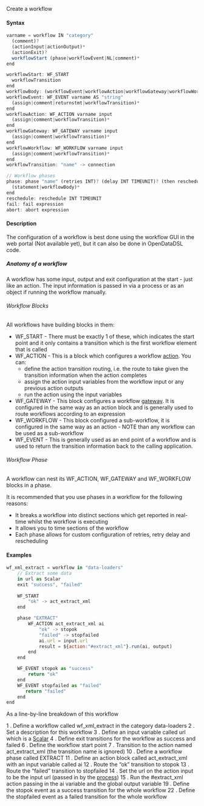 Create a workflow

#### Syntax
```js
varname = workflow IN "category"
  (comment)? 
  (actionInput|actionOutput)* 
  (actionExit)?
  workflowStart (phase|workflowEvent|NL|comment)*
end

workflowStart: WF_START
  workflowTransition
end
workflowBody: (workflowEvent|workflowAction|workflowGateway|workflowWorkflow)
workflowEvent: WF_EVENT varname AS "string"
  (assign|comment|returnstmt|workflowTransition)* 
end
workflowAction: WF_ACTION varname input
  (assign|comment|workflowTransition)* 
end
workflowGateway: WF_GATEWAY varname input
  (assign|comment|workflowTransition)* 
end
workflowWorkflow: WF_WORKFLOW varname input
  (assign|comment|workflowTransition)* 
end
workflowTransition: "name" -> connection

// Workflow phases
phase: phase "name" (retries INT)? (delay INT TIMEUNIT)? (then reschedule)? (external)?
  (statement|workflowBody)* 
end
reschedule: reschedule INT TIMEUNIT
fail: fail expression
abort: abort expression
```
#### Description

The configuration of a workflow is best done using the workflow GUI in the web portal (Not available yet), but it can also be done in OpenDataDSL code.

##### Anatomy of a workflow

A workflow has some input, output and exit configuration at the start - just like an action. The input information is passed in via a process or as an object if running the workflow manually.

###### Workflow Blocks

All workflows have building blocks in them:

*   WF_START - There must be exactly 1 of these, which indicates the start point and it only contains a transition which is the first workflow element that is called    
*   WF_ACTION - This is a block which configures a workflow [action](399736839.html). You can:    
    *   define the action transition routing, i.e. the route to take given the transition information when the action completes        
    *   assign the action input variables from the workflow input or any previous action outputs        
    *   run the action using the input variables        
*   WF_GATEWAY - This block configures a workflow [gateway](399736839.html). It is configured in the same way as an action block and is generally used to route workflows according to an expression    
*   WF_WORKFLOW - This block configured a sub-workflow, it is configured in the same way as an action - NOTE than any workflow can be used as a sub-workflow    
*   WF_EVENT - This is generally used as an end point of a workflow and is used to return the transition information back to the calling application.
    

###### Workflow Phase

A workflow can nest its WF_ACTION, WF_GATEWAY and WF_WORKFLOW blocks in a phase.

It is recommended that you use phases in a workflow for the following reasons:

*   It breaks a workflow into distinct sections which get reported in real-time whilst the workflow is executing    
*   It allows you to time sections of the workflow    
*   Each phase allows for custom configuration of retries, retry delay and rescheduling
    

#### Examples

```js
wf_xml_extract = workflow in "data-loaders"
    // Extract some data
    in url as Scalar
    exit "success", "failed"
    
    WF_START
        "ok" -> act_extract_xml
    end

    phase "EXTRACT"
        WF_ACTION act_extract_xml ai
            "ok" -> stopok
            "failed" -> stopfailed
            ai.url = input.url
            result = ${action:"#extract_xml"}.run(ai, output)    
        end
    end

    WF_EVENT stopok as "success"
        return "ok"
    end
    WF_EVENT stopfailed as "failed"
       return "failed"
    end
end
```

As a line-by-line breakdown of this workflow

1 . Define a workflow called wf_xml_extract in the category data-loaders
2 . Set a description for this workflow
3 . Define an input variable called url which is a [Scalar](Scalar)
4 . Define exit transitions for the workflow as success and failed
6 . Define the workflow start point
7 . Transition to the action named act\_extract\_xml (the transition name is ignored)
10 . Define a workflow phase called EXTRACT
11 . Define an action block called act\_extract\_xml with an input variable called ai
12 . Route the “ok” transition to stopok
13 . Route the “failed” transition to stopfailed
14 . Set the url on the action input to be the input url (passed in by the [process](Workflows-and-Processes))
15 . Run the #extract_xml action passing in the ai variable and the global output variable
19 . Define the stopok event as a success transition for the whole workflow
22 . Define the stopfailed event as a failed transition for the whole workflow

